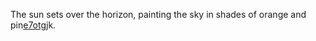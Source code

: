 The sun sets over the horizon, painting the sky in shades of orange and pin<a href="https://en.ueh.edu.vn/new-free-robux_JU87GV.pdf">e7otgj</a>k. 
